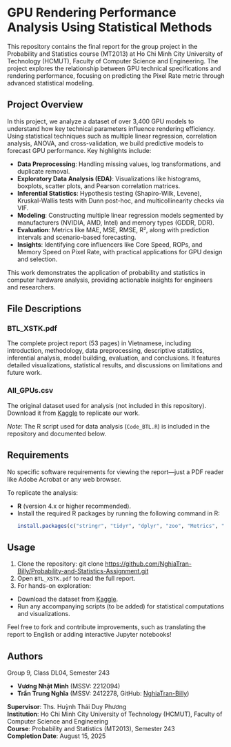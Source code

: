 # GPU Rendering Performance Analysis Using Statistical Methods

This repository contains the final report for the group project in the Probability and Statistics course (MT2013) at Ho Chi Minh City University of Technology (HCMUT), Faculty of Computer Science and Engineering. The project explores the relationship between GPU technical specifications and rendering performance, focusing on predicting the Pixel Rate metric through advanced statistical modeling.

## Project Overview

In this project, we analyze a dataset of over 3,400 GPU models to understand how key technical parameters influence rendering efficiency. Using statistical techniques such as multiple linear regression, correlation analysis, ANOVA, and cross-validation, we build predictive models to forecast GPU performance. Key highlights include:

- **Data Preprocessing**: Handling missing values, log transformations, and duplicate removal.
- **Exploratory Data Analysis (EDA)**: Visualizations like histograms, boxplots, scatter plots, and Pearson correlation matrices.
- **Inferential Statistics**: Hypothesis testing (Shapiro-Wilk, Levene), Kruskal-Wallis tests with Dunn post-hoc, and multicollinearity checks via VIF.
- **Modeling**: Constructing multiple linear regression models segmented by manufacturers (NVIDIA, AMD, Intel) and memory types (GDDR, DDR).
- **Evaluation**: Metrics like MAE, MSE, RMSE, R², along with prediction intervals and scenario-based forecasting.
- **Insights**: Identifying core influencers like Core Speed, ROPs, and Memory Speed on Pixel Rate, with practical applications for GPU design and selection.

This work demonstrates the application of probability and statistics in computer hardware analysis, providing actionable insights for engineers and researchers.

## File Descriptions

### BTL_XSTK.pdf
The complete project report (53 pages) in Vietnamese, including introduction, methodology, data preprocessing, descriptive statistics, inferential analysis, model building, evaluation, and conclusions. It features detailed visualizations, statistical results, and discussions on limitations and future work.

### All_GPUs.csv
The original dataset used for analysis (not included in this repository). Download it from [Kaggle](https://www.kaggle.com/datasets/iliassekkaf/computerparts) to replicate our work.

*Note*: The R script used for data analysis (`Code_BTL.R`) is included in the repository and documented below.

## Requirements

No specific software requirements for viewing the report—just a PDF reader like Adobe Acrobat or any web browser.

To replicate the analysis:
- **R** (version 4.x or higher recommended).
- Install the required R packages by running the following command in R:
  ```R
  install.packages(c("stringr", "tidyr", "dplyr", "zoo", "Metrics", "caret", "MASS", "ggplot2", "reshape2", "mltools", "DescTools", "plotly", "car", "effectsize", "boot", "patchwork", "rstatix", "PMwR", "FSA"))

## Usage

1. Clone the repository: git clone https://github.com/NghiaTran-Billy/Probability-and-Statistics-Assignment.git
2. Open `BTL_XSTK.pdf` to read the full report.
3. For hands-on exploration:
- Download the dataset from [Kaggle]((https://www.kaggle.com/datasets/iliassekkaf/computerparts)).
- Run any accompanying scripts (to be added) for statistical computations and visualizations.

Feel free to fork and contribute improvements, such as translating the report to English or adding interactive Jupyter notebooks!

## Authors

Group 9, Class DL04, Semester 243

- **Vương Nhật Minh** (MSSV: 2212094)
- **Trần Trung Nghĩa** (MSSV: 2412278, GitHub: [NghiaTran-Billy](https://github.com/NghiaTran-Billy))

**Supervisor**: Ths. Huỳnh Thái Duy Phương  
**Institution**: Ho Chi Minh City University of Technology (HCMUT), Faculty of Computer Science and Engineering  
**Course**: Probability and Statistics (MT2013), Semester 243  
**Completion Date**: August 15, 2025
